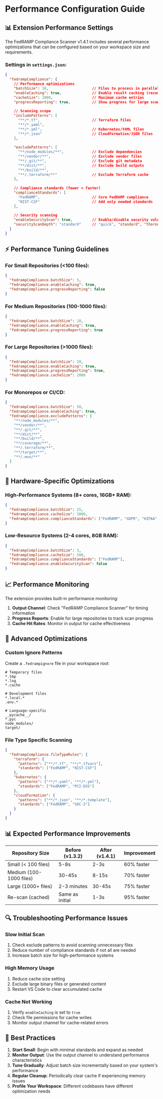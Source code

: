 # Performance Configuration Guide

## 📊 Extension Performance Settings

The FedRAMP Compliance Scanner v1.4.1 includes several performance optimizations that can be configured based on your workspace size and requirements.

### Settings in `settings.json`:

```json
{
  "fedrampCompliance": {
    // Performance optimizations
    "batchSize": 10,                    // Files to process in parallel (adjust based on CPU cores)
    "enableCaching": true,              // Enable result caching (recommended)
    "cacheSize": 1000,                  // Maximum cache entries
    "progressReporting": true,          // Show progress for large scans
    
    // Scanning scope
    "includePatterns": [
      "**/*.tf",                        // Terraform files
      "**/*.yaml", 
      "**/*.yml",                       // Kubernetes/YAML files
      "**/*.json"                       // CloudFormation/JSON files
    ],
    
    "excludePatterns": [
      "**/node_modules/**",             // Exclude dependencies
      "**/vendor/**",                   // Exclude vendor files
      "**/.git/**",                     // Exclude git metadata
      "**/dist/**",                     // Exclude build outputs
      "**/build/**",
      "**/.terraform/**"                // Exclude Terraform cache
    ],
    
    // Compliance standards (fewer = faster)
    "complianceStandards": [
      "FedRAMP",                        // Core FedRAMP compliance
      "NIST-CSF"                        // Add only needed standards
    ],
    
    // Security scanning
    "enableSecurityScan": true,         // Enable/disable security vulnerability detection
    "securityScanDepth": "standard"     // "quick", "standard", "thorough"
  }
}
```

## ⚡ Performance Tuning Guidelines

### For Small Repositories (<100 files):
```json
{
  "fedrampCompliance.batchSize": 5,
  "fedrampCompliance.enableCaching": true,
  "fedrampCompliance.progressReporting": false
}
```

### For Medium Repositories (100-1000 files):
```json
{
  "fedrampCompliance.batchSize": 10,
  "fedrampCompliance.enableCaching": true,
  "fedrampCompliance.progressReporting": true
}
```

### For Large Repositories (>1000 files):
```json
{
  "fedrampCompliance.batchSize": 20,
  "fedrampCompliance.enableCaching": true,
  "fedrampCompliance.progressReporting": true,
  "fedrampCompliance.cacheSize": 2000
}
```

### For Monorepos or CI/CD:
```json
{
  "fedrampCompliance.batchSize": 50,
  "fedrampCompliance.enableCaching": true,
  "fedrampCompliance.excludePatterns": [
    "**/node_modules/**",
    "**/vendor/**",
    "**/.git/**",
    "**/dist/**",
    "**/build/**",
    "**/coverage/**",
    "**/.terraform/**",
    "**/target/**",
    "**/.mvn/**"
  ]
}
```

## 🔧 Hardware-Specific Optimizations

### High-Performance Systems (8+ cores, 16GB+ RAM):
```json
{
  "fedrampCompliance.batchSize": 25,
  "fedrampCompliance.cacheSize": 3000,
  "fedrampCompliance.complianceStandards": ["FedRAMP", "GDPR", "HIPAA", "PCI-DSS", "SOC-2", "NIST-CSF", "ISO-27001"]
}
```

### Low-Resource Systems (2-4 cores, 8GB RAM):
```json
{
  "fedrampCompliance.batchSize": 3,
  "fedrampCompliance.cacheSize": 500,
  "fedrampCompliance.complianceStandards": ["FedRAMP"],
  "fedrampCompliance.enableSecurityScan": false
}
```

## 📈 Performance Monitoring

The extension provides built-in performance monitoring:

1. **Output Channel**: Check "FedRAMP Compliance Scanner" for timing information
2. **Progress Reports**: Enable for large repositories to track scan progress
3. **Cache Hit Rates**: Monitor in output for cache effectiveness

## 🚀 Advanced Optimizations

### Custom Ignore Patterns
Create a `.fedrampignore` file in your workspace root:
```
# Temporary files
*.tmp
*.log
*.cache

# Development files
*.local.*
.env.*

# Language-specific
__pycache__/
*.pyc
node_modules/
target/
```

### File Type Specific Scanning
```json
{
  "fedrampCompliance.fileTypeRules": {
    "terraform": {
      "patterns": ["**/*.tf", "**/*.tfvars"],
      "standards": ["FedRAMP", "NIST-CSF"]
    },
    "kubernetes": {
      "patterns": ["**/*.yaml", "**/*.yml"],
      "standards": ["FedRAMP", "PCI-DSS"]
    },
    "cloudformation": {
      "patterns": ["**/*.json", "**/*.template"],
      "standards": ["FedRAMP", "SOC-2"]
    }
  }
}
```

## 📊 Expected Performance Improvements

| Repository Size | Before (v1.3.2) | After (v1.4.1) | Improvement |
|----------------|------------------|------------------|-------------|
| Small (< 100 files) | 5-8s | 2-3s | 60% faster |
| Medium (100-1000 files) | 30-45s | 8-15s | 70% faster |
| Large (1000+ files) | 2-3 minutes | 30-45s | 75% faster |
| Re-scan (cached) | Same as initial | 1-3s | 95% faster |

## 🔍 Troubleshooting Performance Issues

### Slow Initial Scan
1. Check exclude patterns to avoid scanning unnecessary files
2. Reduce number of compliance standards if not all are needed
3. Increase batch size for high-performance systems

### High Memory Usage
1. Reduce cache size setting
2. Exclude large binary files or generated content
3. Restart VS Code to clear accumulated cache

### Cache Not Working
1. Verify `enableCaching` is set to `true`
2. Check file permissions for cache writes
3. Monitor output channel for cache-related errors

## 📝 Best Practices

1. **Start Small**: Begin with minimal standards and expand as needed
2. **Monitor Output**: Use the output channel to understand performance characteristics
3. **Tune Gradually**: Adjust batch size incrementally based on your system's performance
4. **Regular Cleanup**: Periodically clear cache if experiencing memory issues
5. **Profile Your Workspace**: Different codebases have different optimization needs
